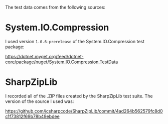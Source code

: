 The test data comes from the following sources:

# System.IO.Compression

I used version `1.0.6-prerelease` of the System.IO.Compression test package:

https://dotnet.myget.org/feed/dotnet-core/package/nuget/System.IO.Compression.TestData

# SharpZipLib

I recorded all of the .ZIP files created by the SharpZipLib test suite. The version of the source I used was:

https://github.com/icsharpcode/SharpZipLib/commit/4ad264b562579fc8d0c1f73812f69b78b49ebdee
